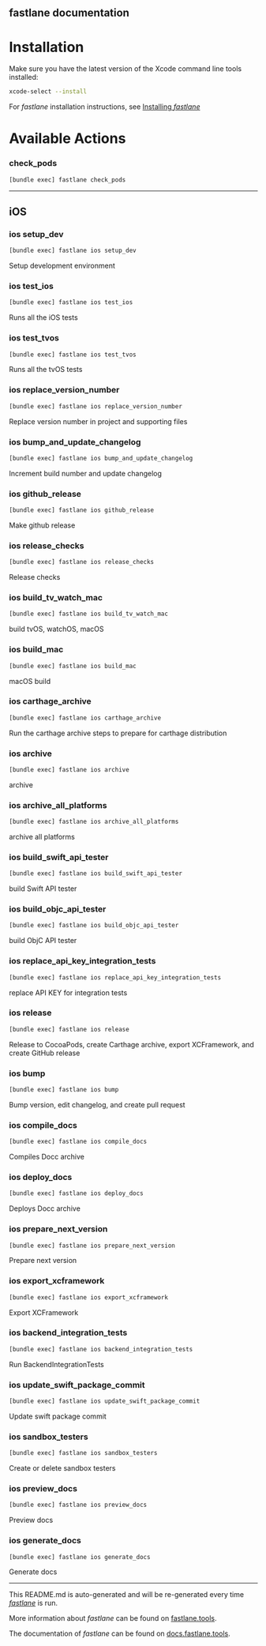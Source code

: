 fastlane documentation
----

# Installation

Make sure you have the latest version of the Xcode command line tools installed:

```sh
xcode-select --install
```

For _fastlane_ installation instructions, see [Installing _fastlane_](https://docs.fastlane.tools/#installing-fastlane)

# Available Actions

### check_pods

```sh
[bundle exec] fastlane check_pods
```



----


## iOS

### ios setup_dev

```sh
[bundle exec] fastlane ios setup_dev
```

Setup development environment

### ios test_ios

```sh
[bundle exec] fastlane ios test_ios
```

Runs all the iOS tests

### ios test_tvos

```sh
[bundle exec] fastlane ios test_tvos
```

Runs all the tvOS tests

### ios replace_version_number

```sh
[bundle exec] fastlane ios replace_version_number
```

Replace version number in project and supporting files

### ios bump_and_update_changelog

```sh
[bundle exec] fastlane ios bump_and_update_changelog
```

Increment build number and update changelog

### ios github_release

```sh
[bundle exec] fastlane ios github_release
```

Make github release

### ios release_checks

```sh
[bundle exec] fastlane ios release_checks
```

Release checks

### ios build_tv_watch_mac

```sh
[bundle exec] fastlane ios build_tv_watch_mac
```

build tvOS, watchOS, macOS

### ios build_mac

```sh
[bundle exec] fastlane ios build_mac
```

macOS build

### ios carthage_archive

```sh
[bundle exec] fastlane ios carthage_archive
```

Run the carthage archive steps to prepare for carthage distribution

### ios archive

```sh
[bundle exec] fastlane ios archive
```

archive

### ios archive_all_platforms

```sh
[bundle exec] fastlane ios archive_all_platforms
```

archive all platforms

### ios build_swift_api_tester

```sh
[bundle exec] fastlane ios build_swift_api_tester
```

build Swift API tester

### ios build_objc_api_tester

```sh
[bundle exec] fastlane ios build_objc_api_tester
```

build ObjC API tester

### ios replace_api_key_integration_tests

```sh
[bundle exec] fastlane ios replace_api_key_integration_tests
```

replace API KEY for integration tests

### ios release

```sh
[bundle exec] fastlane ios release
```

Release to CocoaPods, create Carthage archive, export XCFramework, and create GitHub release

### ios bump

```sh
[bundle exec] fastlane ios bump
```

Bump version, edit changelog, and create pull request

### ios compile_docs

```sh
[bundle exec] fastlane ios compile_docs
```

Compiles Docc archive

### ios deploy_docs

```sh
[bundle exec] fastlane ios deploy_docs
```

Deploys Docc archive

### ios prepare_next_version

```sh
[bundle exec] fastlane ios prepare_next_version
```

Prepare next version

### ios export_xcframework

```sh
[bundle exec] fastlane ios export_xcframework
```

Export XCFramework

### ios backend_integration_tests

```sh
[bundle exec] fastlane ios backend_integration_tests
```

Run BackendIntegrationTests

### ios update_swift_package_commit

```sh
[bundle exec] fastlane ios update_swift_package_commit
```

Update swift package commit

### ios sandbox_testers

```sh
[bundle exec] fastlane ios sandbox_testers
```

Create or delete sandbox testers

### ios preview_docs

```sh
[bundle exec] fastlane ios preview_docs
```

Preview docs

### ios generate_docs

```sh
[bundle exec] fastlane ios generate_docs
```

Generate docs

----

This README.md is auto-generated and will be re-generated every time [_fastlane_](https://fastlane.tools) is run.

More information about _fastlane_ can be found on [fastlane.tools](https://fastlane.tools).

The documentation of _fastlane_ can be found on [docs.fastlane.tools](https://docs.fastlane.tools).
